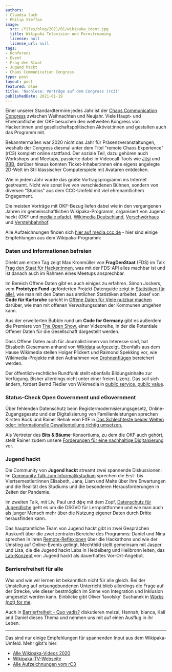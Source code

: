 ```yaml
---
authors:
- Claudia Jach
- Philip Steffan
image:
  src: /files/blog/2021/01/wikipaka_ident.jpg
  title: Wikipaka Television und Fernstreaming
  license: null
  license_url: null
tags:
- Konferenz
- Event
- Frag den Staat
- Jugend hackt
- Chaos Communication Congress
type: post
layout: post
featured: blue
title: 'Nachlese: Vorträge auf dem Congress (rc3)'
publishedDate: 2021-01-19
---
```


Einer unserer Standardtermine jedes Jahr ist der [Chaos Communication Congress](https://events.ccc.de/) zwischen Weihnachten und Neujahr. Viele Haupt- und Ehrenamtliche der OKF besuchen den weltweiten Kongress von Hacker:innen und gesellschaftspolitischen Aktivist:innen und gestalten auch das Programm mit.

Bekanntermaßen war 2020 nicht das Jahr für Präsenzveranstaltungen, weshalb der Congress diesmal unter dem Titel "remote Chaos Experience" (rC3) komplett online stattfand. Der soziale Teil, dazu gehören auch Workshops und Meetups, passierte dabei in Videocall-Tools wie [Jitsi](https://jitsi.org/) und [BBB](https://bigbluebutton.org/teachers/), darüber hinaus konnten Ticket-Inhaber:innen eine eigens angelegte 2D-Welt im Stil klassischer Computerspiele mit Avataren entdecken.

Wie in jedem Jahr wurde das große Vortragsprogramm ins Internet gestreamt. Nicht wie sonst live von verschiedenen Bühnen, sondern von diversen "Studios" aus dem CCC-Umfeld mit viel ehrenamtlichem Engagement.

Die meisten Vorträge mit OKF-Bezug liefen dabei wie in den vergangenen Jahren im gemeinschaftlichen Wikipaka-Programm, organisiert von Jugend hackt (OKF und [mediale pfade](https://medialepfade.org/)), [Wikimedia Deutschland](https://www.wikimedia.de/), [Verschwörhaus](https://verschwoerhaus.de/) und [Verstehbahnhof](https://verstehbahnhof.de/).

Alle Aufzeichnungen finden sich [hier auf media.ccc.de](https://media.ccc.de/c/rc3/WikiPaka) - hier sind einige Empfehlungen aus dem Wikipaka-Programm:

### Daten und Informationen befreien

Direkt am ersten Tag zeigt Max Kronmüller von **FragDenStaat** (FDS) im Talk [Frag den Staat für Hacker:innen](https://media.ccc.de/v/rc3-90559-fragdenstaat_fuer_hacker), was mit der FDS-API alles machbar ist und ist danach auch im Rahmen eines Meetups ansprechbar.

Im Bereich Offene Daten gibt es auch einiges zu erfahren. Simon Jockers, vom **Prototype Fund**-geförderten Projekt Datenguide zeigt in [Statistiken für alle!](https://media.ccc.de/v/rc3-2020-158-datenguide-statistiken-fr-alle-), wie man mit den Daten aus amtlichen Statistiken arbeitet. Josef von **Code für Karlsruhe** spricht in [Offene Daten für Viele nutzbar machen ](https://media.ccc.de/v/rc3-2020-157-offene-daten-fr-viele-nutzbar-machen) darüber, wie man mit offenen Verwaltungsdaten der Kommunen umgehen kann.

Aus der erweiterten Bubble rund um **Code for Germany** gibt es außerdem die Premiere von [The Open Show](https://media.ccc.de/v/rc3-46314-the_open_show_grosse_premiere), einer Videoreihe, in der die Potentiale Offener Daten für die Gesellschaft dargestellt werden.

Dass Offene Daten auch für Journalist:innen von Interesse sind, hat Elisabeth Giesemann anhand von [Wikidata](https://media.ccc.de/v/rc3-985812-wikidata_for_data_journalists) aufgezeigt. Ebenfalls aus dem Hause Wikimedia stellen Holger Plickert und Raimond Spekking vor, wie Wikimedia-Projekte mit den Aufnahmen von [Drohnenflügen](https://media.ccc.de/v/rc3-2020-142-drohnenfluege-fuer-die-wikimedia-projekte) bereichert werden.

Der öffentlich-rechtliche Rundfunk stellt ebenfalls Bildungsinhalte zur Verfügung. Bisher allerdings nicht unter einer freien Lizenz. Das soll sich ändern, fordert Bernd Fiedler von Wikimedia in [public service, public value](https://media.ccc.de/v/rc3-2020-140-public-service-public-value).

### Status-Check Open Government und eGovernment

Über fehlenden Datenschutz beim Registermodernisierungsgesetz, Online-Zugangsgesetz und der Digitalisierung von Familienleistungen sprechen Kirsten Bock und Rainer Rehak vom FIfF in [Das Schlechteste beider Welten oder: informationelle Gewaltenteilung richtig umsetzen.](https://media.ccc.de/v/rc3-2020-156-deutsches-egovernment-das-schlechteste-beider-welten-oder-informationelle-gewaltenteilung-richtig-umsetzen)

Als Vertreter des **Bits & Bäume**-Konsortiums, zu dem die OKF auch gehört, stellt Rainer zudem unsere [Forderungen für eine nachhaltige Digitalsierung](https://media.ccc.de/v/rc3-2020-160-current-news-of-bits-trees-bits-bume-) vor.

### Jugend hackt

Die Community von **Jugend hackt** streamt zwei spannende Diskussionen: Im [Community Talk zum Informatikstudium](https://media.ccc.de/v/rc3-282568-jugend_hackt_community_talk) sprechen die Erst- bis Viertsemestler:innen Elisabeth, Jana, Liam und Malte über ihre Erwartungen und die Realität des Studiums und die besonderen Herausforderungen in Zeiten der Pandemie.

Im zweiten Talk, mit Liv, Paul und dфҿ mit dem Zopf, [Datenschutz für Jugendliche](https://media.ccc.de/v/rc3-2020-150-jugend-hackt-community-talk-datenschutz-fr-jugendliche) geht es um die DSGVO für Lernplattformen und wie man auch als junger Mensch mehr über die Nutzung eigener Daten durch Dritte herausfinden kann.

Das hauptamtliche Team von Jugend hackt gibt in zwei Gesprächen Auskunft über die zwei zentralen Bereiche des Programms: Daniel und Nina sprechen in ihren [Remote-Reflexionen](https://media.ccc.de/v/rc3-467135-jugend_hackt_remote_reflexionen) über die Hackathons und wie der Umstieg auf Online-Events gelingt. Mechthild stellt gemeinsam mit Jasper und Lisa, die die Jugend hackt Labs in Heidelberg und Heilbronn leiten, das [Lab-Konzept](https://media.ccc.de/v/rc3-2020-153-jugend-hackt-labs) vor: Jugend hackt als dauerhaftes Vor-Ort-Angebot.

### Barrierefreiheit für alle

Was und wie wir lernen ist bekanntlich nicht für alle gleich. Bei der Umstellung auf ortsungebundenen Unterricht blieb allerdings die Frage auf der Strecke, wie dieser bestmöglich im Sinne von Integration und Inklusion umgesetzt werden kann. Einblicke gibt Oliver 'lavolsky' Suchanek in [Works (not) for me](https://media.ccc.de/v/rc3-2020-163-works-not-for-me).

Auch in [Barrierfreiheit - Quo vadis?](https://media.ccc.de/v/rc3-2020-164-barrierefreiheit-quo-vadis-) diskutieren melzai, Hannah, bianca, Kali and Daniel dieses Thema und nehmen uns mit auf einen Ausflug in ihr Leben.

---

Das sind nur einige Empfehlungen für spannenden Input aus dem Wikipaka-Umfeld. Mehr gibt's hier:

- [Alle Wikipaka-Videos 2020](https://media.ccc.de/c/rc3/WikiPaka)
- [Wikipaka-TV-Webseite](https://wikipaka.wtf/)
- [Alle Aufzeichnungen vom rC3](https://media.ccc.de/b/conferences/rc3)